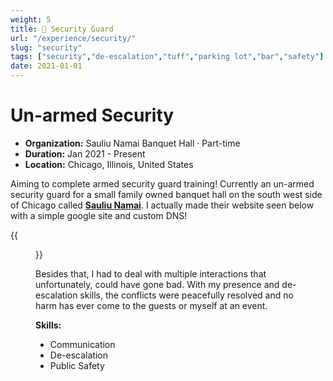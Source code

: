 ```yaml
---
weight: 5
title: 👮 Security Guard
url: "/experience/security/"
slug: "security"
tags: ["security","de-escalation","tuff","parking lot","bar","safety"]
date: 2021-01-01
---
```

# Un-armed Security

- **Organization:** Sauliu Namai Banquet Hall · Part-time
- **Duration:** Jan 2021 - Present
- **Location:** Chicago, Illinois, United States

Aiming to complete armed security guard training! Currently an un-armed security guard for a small family owned banquet hall on the south west side of Chicago called [**Sauliu Namai**](https://www.sauliu-namai.org). I actually made their website seen below with a simple google site and custom DNS!

{{<figure src="/img/banquet.png">}}

Besides that, I had to deal with multiple interactions that unfortunately, could have gone bad. With my presence and de-escalation skills, the conflicts were peacefully resolved and no harm has ever come to the guests or myself at an event.

**Skills:**

- Communication
- De-escalation
- Public Safety
